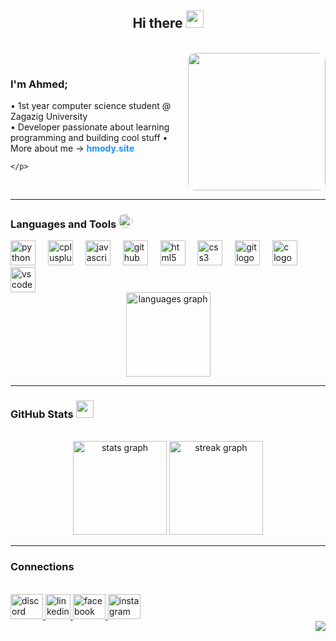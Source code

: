 ###

<h2 align="center">Hi there <img src="https://media.giphy.com/media/hvRJCLFzcasrR4ia7z/giphy.gif" width="28" /></h2>

<br clear="both">
<div style="display: flex; align-items: center; justify-content: space-between;">
  <div style="flex: 1;">
    <h3 align="left">I'm Ahmed;</h3>
    <p align="left">
      • 1st year computer science student @ Zagazig University<br>
      • Developer passionate about learning programming and building cool stuff
      • More about me → <a href="https://hmody-site.netlify.app" target="_blank" style="text-decoration: none; color: dodgerblue; font-weight: bold;"> hmody.site</a>

    </p>
  </div>
  <div style="margin-left: 20px;">
    <img src="https://media.giphy.com/media/f3iwJFOVOwuy7K6FFw/giphy.gif" width="220" style="border-radius: 12px;" />
  </div>
</div>


---

<div align="left">
<h3 align="left">Languages and Tools <img src="https://media.giphy.com/media/u1WhXLjwgcXpHJBMRM/giphy.gif?cid=ecf05e47gdpgovmrosx9lvqa7tk2lfj893gn38yuq4xhe4xh&ep=v1_gifs_related&rid=giphy.gif&ct=g" style="border-radius: 40%;" width="22" /></h3>

  <img src="https://img.shields.io/badge/Python-3776AB?logo=python&logoColor=white&style=for-the-badge" height="40" alt="python logo"  />
  <img width="12" />
  <img src="https://img.shields.io/badge/C++-00599C?logo=cplusplus&logoColor=white&style=for-the-badge" height="40" alt="cplusplus logo"  />
  <img width="12" />
  <img src="https://img.shields.io/badge/JavaScript-F7DF1E?logo=javascript&logoColor=black&style=for-the-badge" height="40" alt="javascript logo"  />
  <img width="12" />
  <img src="https://img.shields.io/badge/GitHub-181717?logo=github&logoColor=white&style=for-the-badge" height="40" alt="github logo"  />
  <img width="12" />
  <img src="https://img.shields.io/badge/HTML5-E34F26?logo=html5&logoColor=white&style=for-the-badge" height="40" alt="html5 logo"  />
  <img width="12" />
  <img src="https://img.shields.io/badge/CSS3-1572B6?logo=css3&logoColor=white&style=for-the-badge" height="40" alt="css3 logo"  />
  <img width="12" />
  <img src="https://img.shields.io/badge/Git-F05032?logo=git&logoColor=white&style=for-the-badge" height="40" alt="git logo"  />
  <img width="12" />
  <img src="https://img.shields.io/badge/C-A8B9CC?logo=c&logoColor=black&style=for-the-badge" height="40" alt="c logo"  />
  <img width="12" />
  <img src="https://img.shields.io/badge/Visual Studio Code-007ACC?logo=visualstudiocode&logoColor=white&style=for-the-badge" height="40" alt="vscode logo"  />
</div>

<div align="center">
  <img src="https://github-readme-stats.vercel.app/api/top-langs?username=HmodyCode999&locale=en&hide_title=true&layout=compact&card_width=320&langs_count=3&theme=omni&hide_border=true&order=2" height="135" alt="languages graph"  />
</div>

---

<h3 align="left">GitHub Stats <img src="https://media.giphy.com/media/WmBl8pvjfyYUszw1TS/giphy.gif" width="28" /></h3>

<br clear="both">
<div align="center">
  <img src="https://github-readme-stats.vercel.app/api?username=HmodyCode999&hide_title=true&hide_rank=false&show_icons=true&include_all_commits=true&count_private=false&disable_animations=false&theme=react&locale=en&hide_border=true&order=1" height="150" alt="stats graph"  />
  <img src="https://streak-stats.demolab.com?user=HmodyCode999&locale=en&mode=weekly&theme=react&hide_border=false&border_radius=5&date_format=j%20M%5B%20Y%5D&order=3" height="150" alt="streak graph"  />
</div>

---

<h3 align="left">Connections <img src="https://media.giphy.com/media/bDmjI02nbbwrRd7s9n/giphy.gif" width="15" style="border-radius: 25%;" /></h3>

<br clear="both">
<div align="left">
  <a href="https://discord.com/users/1217478347374723123" target="_blank">
    <img src="https://raw.githubusercontent.com/maurodesouza/profile-readme-generator/master/src/assets/icons/social/discord/default.svg" width="52" height="40" alt="discord logo"  />
  </a>
  <a href="https://www.linkedin.com/in/ahmed-elsayed-578892349" target="_blank">
    <img src="https://uploads-ssl.webflow.com/615e33cd0a5fbaa65c725680/6394c417ca3686ed9b13bf80_LNKD.webp" width="40" height="40" alt="linkedin logo"  />
  </a>
  <a href="https://web.facebook.com/HmodyCode?_rdc=1&_rdr#" target="_blank">
    <img src="https://raw.githubusercontent.com/maurodesouza/profile-readme-generator/master/src/assets/icons/social/facebook/default.svg" width="52" height="40" alt="facebook logo"  />
  </a>
  <a href="https://instagram.com/hmodyxd999" target="_blank">
    <img src="https://raw.githubusercontent.com/maurodesouza/profile-readme-generator/master/src/assets/icons/social/instagram/default.svg" width="52" height="40" alt="instagram logo"  />
  </a>
</div>

<img align="right" src="https://visitor-badge.laobi.icu/badge?page_id=HmodyCode999.HmodyCode999&left_color=darkslategray&right_color=dodgerblue"  />

###
